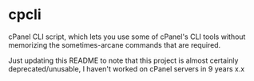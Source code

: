 # cpcli
cPanel CLI script, which lets you use some of cPanel's CLI tools without memorizing the sometimes-arcane commands that are required.

Just updating this README to note that this project is almost certainly deprecated/unusable, I haven't worked on cPanel servers in 9 years x.x
